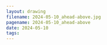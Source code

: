 ```yaml
---
layout: drawing
filename: 2024-05-10_ahead-above.jpg
pagename: 2024-05-10_ahead-above
date: 2024-05-10
tags:
---
```


